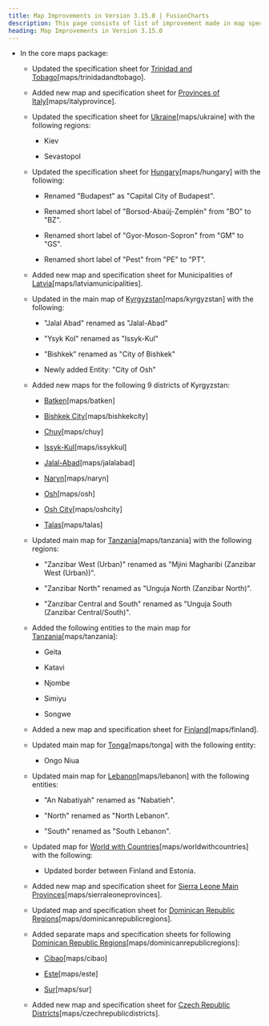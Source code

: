 ```yaml
---
title: Map Improvements in Version 3.15.0 | FusionCharts
description: This page consists of list of improvement made in map specification sheets in FusionCharts v3.15.0.
heading: Map Improvements in Version 3.15.0
---
```


- In the core maps package:

  - Updated the specification sheet for [Trinidad and Tobago](/maps/spec-sheets/trinidadandtobago)[maps/trinidadandtobago].

  - Added new map and specification sheet for [Provinces of Italy](/maps/spec-sheets/italyprovince)[maps/italyprovince].

  - Updated the specification sheet for [Ukraine](/maps/spec-sheets/ukraine)[maps/ukraine] with the following regions:

    - Kiev

    - Sevastopol

  - Updated the specification sheet for [Hungary](/maps/spec-sheets/hungary)[maps/hungary] with the following:

    - Renamed "Budapest" as "Capital City of Budapest".

    - Renamed short label of "Borsod-Abaúj-Zemplén" from "BO" to "BZ".

    - Renamed short label of "Gyor-Moson-Sopron" from "GM" to "GS".

    - Renamed short label of "Pest" from "PE" to "PT".

  - Added new map and specification sheet for Municipalities of [Latvia](/maps/spec-sheets/latviamunicipalities)[maps/latviamunicipalities].

  - Updated in the main map of [Kyrgyzstan](/maps/spec-sheets/kyrgyzstan)[maps/kyrgyzstan] with the following:

    - "Jalal Abad" renamed as "Jalal-Abad"

    - "Ysyk Kol" renamed as "Issyk-Kul"

    - "Bishkek" renamed as "City of Bishkek"

    - Newly added Entity: "City of Osh"

  - Added new maps for the following 9 districts of Kyrgyzstan:

    - [Batken](/maps/spec-sheets/batken)[maps/batken]

    - [Bishkek City](/maps/spec-sheets/bishkekcity)[maps/bishkekcity]

    - [Chuy](/maps/spec-sheets/chuy)[maps/chuy]

    - [Issyk-Kul](/maps/spec-sheets/issykkul)[maps/issykkul]

    - [Jalal-Abad](/maps/spec-sheets/jalalabad)[maps/jalalabad]

    - [Naryn](/maps/spec-sheets/naryn)[maps/naryn]

    - [Osh](/maps/spec-sheets/osh)[maps/osh]

    - [Osh City](/maps/spec-sheets/oshcity)[maps/oshcity]

    - [Talas](/maps/spec-sheets/talas)[maps/talas]

  - Updated main map for [Tanzania](/maps/spec-sheets/tanzania)[maps/tanzania] with the following regions:

    - "Zanzibar West (Urban)" renamed as "Mjini Magharibi (Zanzibar West (Urban))".

    - "Zanzibar North" renamed as "Unguja North (Zanzibar North)".

    - "Zanzibar Central and South" renamed as "Unguja South (Zanzibar Central/South)".

  - Added the following entities to the main map for [Tanzania](/maps/spec-sheets/tanzania)[maps/tanzania]:

    - Geita

    - Katavi

    - Njombe

    - Simiyu

    - Songwe

  - Added a new map and specification sheet for [Finland](/maps/spec-sheets/finland)[maps/finland].

  - Updated main map for [Tonga](/maps/spec-sheets/tonga)[maps/tonga] with the following entity:

    - Ongo Niua

  - Updated main map for [Lebanon](/maps/spec-sheets/lebanon)[maps/lebanon] with the following entities:

    - "An Nabatiyah" renamed as "Nabatieh".

    - "North" renamed as "North Lebanon".

    - "South" renamed as "South Lebanon".

  - Updated map for [World with Countries](/maps/spec-sheets/worldwithcountries)[maps/worldwithcountries] with the following:

    - Updated border between Finland and Estonia.

  - Added new map and specification sheet for [Sierra Leone Main Provinces](/maps/spec-sheets/sierraleoneprovinces)[maps/sierraleoneprovinces].

  - Updated map and specification sheet for [Dominican Republic Regions](/maps/spec-sheets/dominicanrepublicregions)[maps/dominicanrepublicregions].

  - Added separate maps and specification sheets for following [Dominican Republic Regions](/maps/spec-sheets/dominicanrepublicregions)[maps/dominicanrepublicregions]:

    - [Cibao](/maps/spec-sheets/cibao)[maps/cibao]

    - [Este](/maps/spec-sheets/este)[maps/este]

    - [Sur](/maps/spec-sheets/sur)[maps/sur]

  - Added new map and specification sheet for [Czech Republic Districts](/maps/spec-sheets/czechrepublicdistricts)[maps/czechrepublicdistricts].
